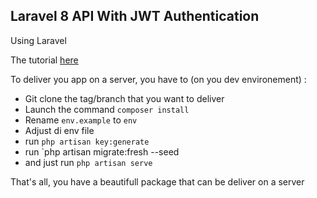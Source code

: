 ## Laravel 8 API With JWT Authentication

Using Laravel 

The tutorial [here](https://blog.pusher.com/laravel-jwt/) 

To deliver you app on a server, you have to (on you dev environement) :

  * Git clone the tag/branch that you want to deliver
  * Launch the command `composer install`
  * Rename `env.example` to `env`
  * Adjust di env file
  * run `php artisan key:generate`
  * run `php artisan migrate:fresh --seed
  * and just run `php artisan serve`


That's all, you have a beautifull package that can be deliver on a server 
